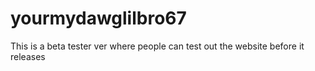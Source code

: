 # yourmydawglilbro67
This is a beta tester ver where people can test out the website before it releases
